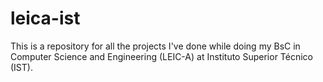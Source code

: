 # leica-ist

This is a repository for all the projects I've done while doing my BsC in Computer Science and Engineering (LEIC-A) at Instituto Superior Técnico (IST).
